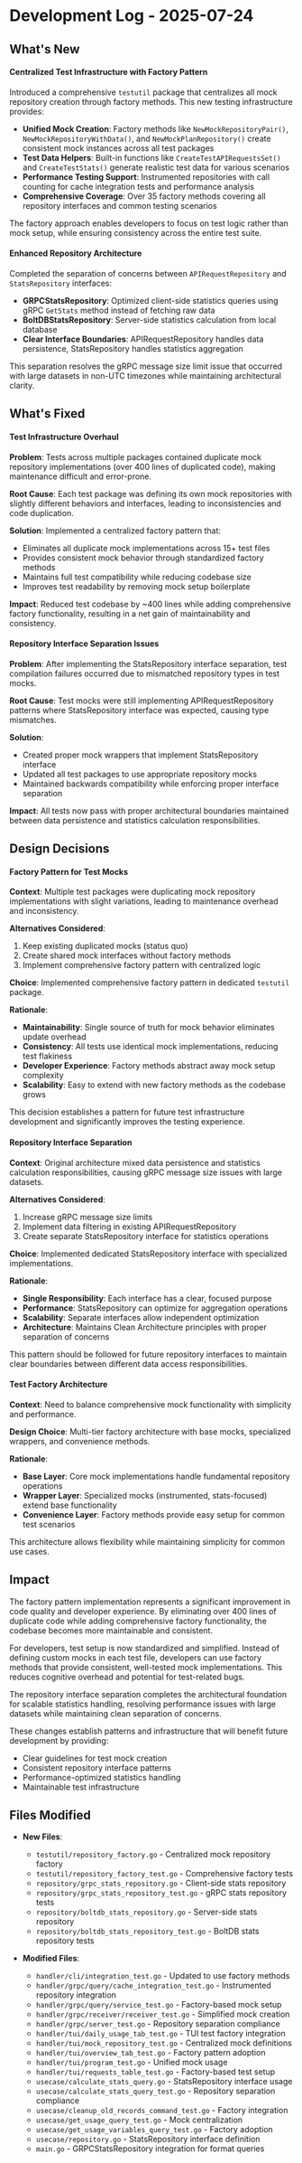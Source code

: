# Development Log - 2025-07-24

## What's New

#### Centralized Test Infrastructure with Factory Pattern

Introduced a comprehensive `testutil` package that centralizes all mock repository creation through factory methods. This new testing infrastructure provides:

- **Unified Mock Creation**: Factory methods like `NewMockRepositoryPair()`, `NewMockRepositoryWithData()`, and `NewMockPlanRepository()` create consistent mock instances across all test packages
- **Test Data Helpers**: Built-in functions like `CreateTestAPIRequestsSet()` and `CreateTestStats()` generate realistic test data for various scenarios
- **Performance Testing Support**: Instrumented repositories with call counting for cache integration tests and performance analysis
- **Comprehensive Coverage**: Over 35 factory methods covering all repository interfaces and common testing scenarios

The factory approach enables developers to focus on test logic rather than mock setup, while ensuring consistency across the entire test suite.

#### Enhanced Repository Architecture

Completed the separation of concerns between `APIRequestRepository` and `StatsRepository` interfaces:

- **GRPCStatsRepository**: Optimized client-side statistics queries using gRPC `GetStats` method instead of fetching raw data
- **BoltDBStatsRepository**: Server-side statistics calculation from local database 
- **Clear Interface Boundaries**: APIRequestRepository handles data persistence, StatsRepository handles statistics aggregation

This separation resolves the gRPC message size limit issue that occurred with large datasets in non-UTC timezones while maintaining architectural clarity.

## What's Fixed

#### Test Infrastructure Overhaul

**Problem**: Tests across multiple packages contained duplicate mock repository implementations (over 400 lines of duplicated code), making maintenance difficult and error-prone.

**Root Cause**: Each test package was defining its own mock repositories with slightly different behaviors and interfaces, leading to inconsistencies and code duplication.

**Solution**: Implemented a centralized factory pattern that:
- Eliminates all duplicate mock implementations across 15+ test files
- Provides consistent mock behavior through standardized factory methods
- Maintains full test compatibility while reducing codebase size
- Improves test readability by removing mock setup boilerplate

**Impact**: Reduced test codebase by ~400 lines while adding comprehensive factory functionality, resulting in a net gain of maintainability and consistency.

#### Repository Interface Separation Issues

**Problem**: After implementing the StatsRepository interface separation, test compilation failures occurred due to mismatched repository types in test mocks.

**Root Cause**: Test mocks were still implementing APIRequestRepository patterns where StatsRepository interface was expected, causing type mismatches.

**Solution**: 
- Created proper mock wrappers that implement StatsRepository interface
- Updated all test packages to use appropriate repository mocks
- Maintained backwards compatibility while enforcing proper interface separation

**Impact**: All tests now pass with proper architectural boundaries maintained between data persistence and statistics calculation responsibilities.

## Design Decisions

#### Factory Pattern for Test Mocks

**Context**: Multiple test packages were duplicating mock repository implementations with slight variations, leading to maintenance overhead and inconsistency.

**Alternatives Considered**:
1. Keep existing duplicated mocks (status quo)
2. Create shared mock interfaces without factory methods
3. Implement comprehensive factory pattern with centralized logic

**Choice**: Implemented comprehensive factory pattern in dedicated `testutil` package.

**Rationale**: 
- **Maintainability**: Single source of truth for mock behavior eliminates update overhead
- **Consistency**: All tests use identical mock implementations, reducing test flakiness
- **Developer Experience**: Factory methods abstract away mock setup complexity
- **Scalability**: Easy to extend with new factory methods as the codebase grows

This decision establishes a pattern for future test infrastructure development and significantly improves the testing experience.

#### Repository Interface Separation

**Context**: Original architecture mixed data persistence and statistics calculation responsibilities, causing gRPC message size issues with large datasets.

**Alternatives Considered**:
1. Increase gRPC message size limits
2. Implement data filtering in existing APIRequestRepository
3. Create separate StatsRepository interface for statistics operations

**Choice**: Implemented dedicated StatsRepository interface with specialized implementations.

**Rationale**:
- **Single Responsibility**: Each interface has a clear, focused purpose
- **Performance**: StatsRepository can optimize for aggregation operations
- **Scalability**: Separate interfaces allow independent optimization
- **Architecture**: Maintains Clean Architecture principles with proper separation of concerns

This pattern should be followed for future repository interfaces to maintain clear boundaries between different data access responsibilities.

#### Test Factory Architecture

**Context**: Need to balance comprehensive mock functionality with simplicity and performance.

**Design Choice**: Multi-tier factory architecture with base mocks, specialized wrappers, and convenience methods.

**Rationale**:
- **Base Layer**: Core mock implementations handle fundamental repository operations
- **Wrapper Layer**: Specialized mocks (instrumented, stats-focused) extend base functionality
- **Convenience Layer**: Factory methods provide easy setup for common test scenarios

This architecture allows flexibility while maintaining simplicity for common use cases.

## Impact

The factory pattern implementation represents a significant improvement in code quality and developer experience. By eliminating over 400 lines of duplicate code while adding comprehensive factory functionality, the codebase becomes more maintainable and consistent.

For developers, test setup is now standardized and simplified. Instead of defining custom mocks in each test file, developers can use factory methods that provide consistent, well-tested mock implementations. This reduces cognitive overhead and potential for test-related bugs.

The repository interface separation completes the architectural foundation for scalable statistics handling, resolving performance issues with large datasets while maintaining clean separation of concerns.

These changes establish patterns and infrastructure that will benefit future development by providing:
- Clear guidelines for test mock creation
- Consistent repository interface patterns
- Performance-optimized statistics handling
- Maintainable test infrastructure

## Files Modified

- **New Files**:
  - `testutil/repository_factory.go` - Centralized mock repository factory
  - `testutil/repository_factory_test.go` - Comprehensive factory tests
  - `repository/grpc_stats_repository.go` - Client-side stats repository
  - `repository/grpc_stats_repository_test.go` - gRPC stats repository tests
  - `repository/boltdb_stats_repository.go` - Server-side stats repository
  - `repository/boltdb_stats_repository_test.go` - BoltDB stats repository tests

- **Modified Files**:
  - `handler/cli/integration_test.go` - Updated to use factory methods
  - `handler/grpc/query/cache_integration_test.go` - Instrumented repository integration
  - `handler/grpc/query/service_test.go` - Factory-based mock setup
  - `handler/grpc/receiver/receiver_test.go` - Simplified mock creation
  - `handler/grpc/server_test.go` - Repository separation compliance
  - `handler/tui/daily_usage_tab_test.go` - TUI test factory integration
  - `handler/tui/mock_repository_test.go` - Centralized mock definitions
  - `handler/tui/overview_tab_test.go` - Factory pattern adoption
  - `handler/tui/program_test.go` - Unified mock usage
  - `handler/tui/requests_table_test.go` - Factory-based test setup
  - `usecase/calculate_stats_query.go` - StatsRepository interface usage
  - `usecase/calculate_stats_query_test.go` - Repository separation compliance
  - `usecase/cleanup_old_records_command_test.go` - Factory integration
  - `usecase/get_usage_query_test.go` - Mock centralization
  - `usecase/get_usage_variables_query_test.go` - Factory adoption
  - `usecase/repository.go` - StatsRepository interface definition
  - `main.go` - GRPCStatsRepository integration for format queries